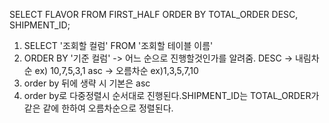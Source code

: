 SELECT FLAVOR FROM FIRST_HALF ORDER BY TOTAL_ORDER DESC, SHIPMENT_ID;

1. SELECT '조회할 컬럼' FROM '조회할 테이블 이름' 
2. ORDER BY '기준 컬럼' -> 어느 순으로 진행할것인가를 알려줌.
 DESC -> 내림차순 ex) 10,7,5,3,1
 asc -> 오름차순 ex)1,3,5,7,10
3. order by 뒤에 생략 시 기본은 asc
4. order by로 다중정렬시 순서대로 진행된다.SHIPMENT_ID는 TOTAL_ORDER가 같은 같에 한하여 오름차순으로 정렬된다.